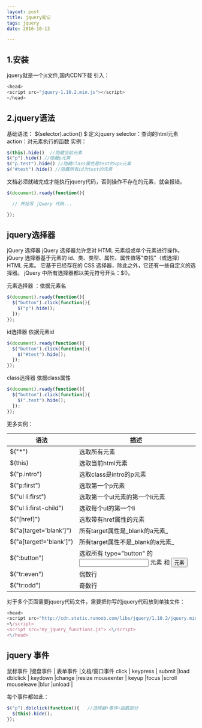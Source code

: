 ```yaml
---
layout: post
title: jquery笔记
tags: jquery
date: 2016-10-13

---
```


## 1.安装
jquery就是一个js文件,国内CDN下载 引入：
```js
<head>
<script src="jquery-1.10.2.min.js"></script>
</head>
```

## 2.jquery语法
基础语法：
$(selector).action()
$:定义jquery
selector：查询的html元素
action：对元素执行的函数
实例：
```js
$(this).hide()  //隐藏当前元素
$("p").hide() //隐藏p元素
$("p.test").hide() //隐藏class属性是test的<p>元素
$("#test").hide() //隐藏所有id为test的元素

```

 文档必须就绪完成才能执行jquery代码，否则操作不存在的元素，就会报错。
 ```js
 $(document).ready(function(){

   // 开始写 jQuery 代码...

});
 ```

## jquery选择器
jQuery 选择器
jQuery 选择器允许您对 HTML 元素组或单个元素进行操作。
jQuery 选择器基于元素的 id、类、类型、属性、属性值等"查找"（或选择）HTML 元素。 它基于已经存在的 CSS 选择器，除此之外，它还有一些自定义的选择器。
jQuery 中所有选择器都以美元符号开头：$()。

元素选择器 ：依据元素名
```js 
$(document).ready(function(){
  $("button").click(function(){
    $("p").hide();
  });
});
```
id选择器 依据元素id
```js 
$(document).ready(function(){
  $("button").click(function(){
    $("#test").hide();
  });
});
```
class选择器 依据class属性
```js 
$(document).ready(function(){
  $("button").click(function(){
    $(".test").hide();
  });
});
```

更多实例：

语法|描述
---|---
$("*") |选取所有元素
$(this)|选取当前html元素
$("p.intro")|选取class是intro的p元素
$("p:first")|选取第一个p元素
$("ul li:first")|选取第一个ul元素的第一个li元素
$("ul li:first-child")|选取每个ul的第一个li
$("[href]")|选取带有href属性的元素
$("a[target='blank']")|所有target属性是_blank的a元素_
$("a[target!='blank']")| 所有target属性不是_blank的a元素_
$(":button")|选取所有 type="button" 的 <input> 元素 和 <button> 元素
$("tr:even")|偶数行
$("tr:odd")|奇数行

对于多个页面需要jquery代码文件，需要把你写的jquery代码放到单独文件：
```js
<head>
<script src="http://cdn.static.runoob.com/libs/jquery/1.10.2/jquery.min.js">
<\/script>
<script src="my_jquery_functions.js"> <\/script>
<\/head>
```

## jquery 事件
鼠标事件    |键盘事件   | 表单事件    |文档/窗口事件
click      | keypress  |  submit    |load
dblclick   | keydown   |change      |resize
mouseenter  | keyup   |focus   |scroll
mouseleave  |blur    |unload   | 

每个事件都如此：
```js 
$("p").dblclick(function(){   //选择器+事件+函数部分
  $(this).hide();
});
```


